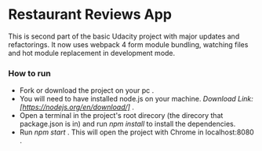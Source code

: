 # Restaurant Reviews App

This is second part of the basic Udacity project with major updates and refactorings. It now uses webpack 4 form module bundling, watching files and hot module replacement in development mode.

### How to run

- Fork or download the project on your pc .
- You will need to have installed node.js on your machine. *Download Link: [https://nodejs.org/en/download/]* .
- Open a terminal in the project's root direcory (the direcory that package.json is in) and run *npm install* to install the dependencies.
- Run *npm start* . This will open the project with Chrome in localhost:8080 .